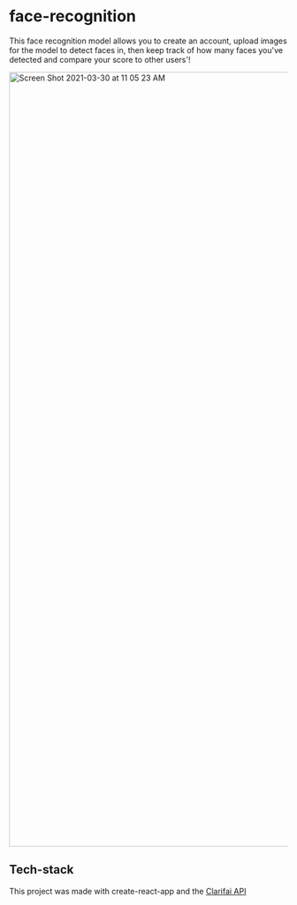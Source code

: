 # face-recognition

This face recognition model allows you to create an account, upload images for the model to detect faces in, then keep track of how many faces you've detected and compare your score to other users'!

<img width="1401" alt="Screen Shot 2021-03-30 at 11 05 23 AM" src="https://user-images.githubusercontent.com/69114559/113035205-d52af580-9147-11eb-920e-f856e82cadd2.png">

## Tech-stack

This project was made with create-react-app and the [Clarifai API](https://www.clarifai.com/)

